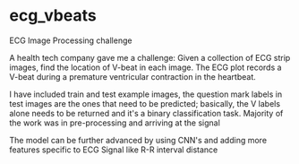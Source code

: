 # ecg_vbeats
ECG Image Processing challenge  

A health tech company gave me a challenge:  Given a collection of ECG strip images, find the location of V-beat in each image.  The ECG plot records a V-beat during a premature ventricular contraction in the heartbeat. 

I have included train and test example images, the question mark labels in test images are the ones that need to be predicted; basically, the V labels alone needs to be returned and it's a binary classification task. Majority of the work was in pre-processing and arriving at the signal

The model can be further advanced by using CNN's and adding more features specific to ECG Signal like R-R interval distance

